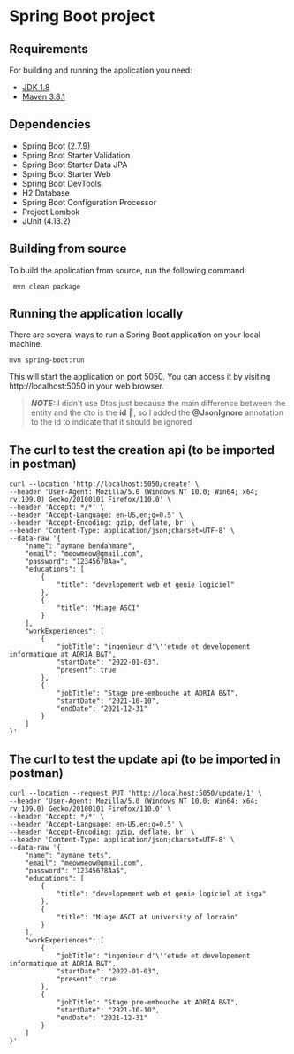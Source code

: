 # Spring Boot project

## Requirements

For building and running the application you need:

- [JDK 1.8](http://www.oracle.com/technetwork/java/javase/downloads/jdk8-downloads-2133151.html)
- [Maven 3.8.1](https://maven.apache.org)

## Dependencies

- Spring Boot (2.7.9)
- Spring Boot Starter Validation
- Spring Boot Starter Data JPA
- Spring Boot Starter Web
- Spring Boot DevTools
- H2 Database
- Spring Boot Configuration Processor
- Project Lombok
- JUnit (4.13.2)

## Building from source

To build the application from source, run the following command:

```shell
 mvn clean package
```

## Running the application locally

There are several ways to run a Spring Boot application on your local machine.

```shell
mvn spring-boot:run
```

This will start the application on port 5050. You can access it by visiting http://localhost:5050 in your web browser.

> **_NOTE:_**  I didn't use Dtos just because the main difference between the entity and the dto is the **id** 🙂, so I added the **@JsonIgnore** annotation to the id to indicate that it should be ignored

## The curl to test the creation api (to be imported in postman)

``` shell
curl --location 'http://localhost:5050/create' \
--header 'User-Agent: Mozilla/5.0 (Windows NT 10.0; Win64; x64; rv:109.0) Gecko/20100101 Firefox/110.0' \
--header 'Accept: */*' \
--header 'Accept-Language: en-US,en;q=0.5' \
--header 'Accept-Encoding: gzip, deflate, br' \
--header 'Content-Type: application/json;charset=UTF-8' \
--data-raw '{
    "name": "aymane bendahmane",
    "email": "meowmeow@gmail.com",
    "password": "12345678Aa=",
    "educations": [
        {
            "title": "developement web et genie logiciel"
        },
        {
            "title": "Miage ASCI"
        }
    ],
    "workExperiences": [
        {
            "jobTitle": "ingenieur d'\''etude et developement informatique at ADRIA B&T",
            "startDate": "2022-01-03",
            "present": true
        },
        {
            "jobTitle": "Stage pre-embouche at ADRIA B&T",
            "startDate": "2021-10-10",
            "endDate": "2021-12-31"
        }
    ]
}'
```
## The curl to test the update api (to be imported in postman)
``` shell
curl --location --request PUT 'http://localhost:5050/update/1' \
--header 'User-Agent: Mozilla/5.0 (Windows NT 10.0; Win64; x64; rv:109.0) Gecko/20100101 Firefox/110.0' \
--header 'Accept: */*' \
--header 'Accept-Language: en-US,en;q=0.5' \
--header 'Accept-Encoding: gzip, deflate, br' \
--header 'Content-Type: application/json;charset=UTF-8' \
--data-raw '{
    "name": "aymane tets",
    "email": "meowmeow@gmail.com",
    "password": "12345678Aa$",
    "educations": [
        {
            "title": "developement web et genie logiciel at isga"
        },
        {
            "title": "Miage ASCI at university of lorrain"
        }
    ],
    "workExperiences": [
        {
            "jobTitle": "ingenieur d'\''etude et developement informatique at ADRIA B&T",
            "startDate": "2022-01-03",
            "present": true
        },
        {
            "jobTitle": "Stage pre-embouche at ADRIA B&T",
            "startDate": "2021-10-10",
            "endDate": "2021-12-31"
        }
    ]
}'
```
